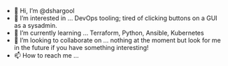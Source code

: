 - 👋 Hi, I’m @dshargool
- 👀 I’m interested in ... DevOps tooling; tired of clicking buttons on a GUI as a sysadmin.
- 🌱 I’m currently learning ... Terraform, Python, Ansible, Kubernetes
- 💞️ I’m looking to collaborate on ... nothing at the moment but look for me in the future if you have something interesting!
- 📫 How to reach me ...

<!---
dshargool/dshargool is a ✨ special ✨ repository because its `README.md` (this file) appears on your GitHub profile.
You can click the Preview link to take a look at your changes.
--->
